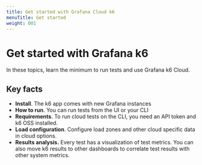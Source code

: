```yaml
---
title: Get started with Grafana Cloud k6
menuTitle: Get started
weight: 001
---
```


# Get started with Grafana k6

In these topics, learn the minimum to run tests and use Grafana k6 Cloud.

## Key facts

- **Install**. The k6 app comes with new Grafana instances
- **How to run**. You can run tests from the UI or your CLI
- **Requirements**. To run cloud tests on the CLI, you need an API token and k6 OSS installed.
- **Load configuration**. Configure load zones and other cloud specific data in cloud options.
- **Results analysis.** Every test has a visualization of test metrics. You can also move k6 results to other dashboards to correlate test results with other system metrics.

